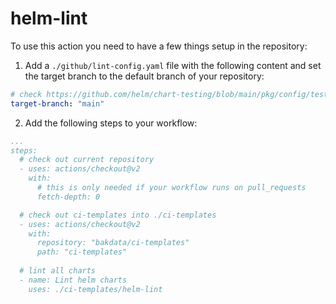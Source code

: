 # helm-lint
To use this action you need to have a few things setup in the repository:

1. Add a `./github/lint-config.yaml` file with the following content and set the target branch to the default branch of your repository:
```yaml
# check https://github.com/helm/chart-testing/blob/main/pkg/config/test_config.yaml for possible configurations
target-branch: "main"
```

2. Add the following steps to your workflow:
```yaml
...
steps:
  # check out current repository
  - uses: actions/checkout@v2
    with:
      # this is only needed if your workflow runs on pull_requests
      fetch-depth: 0

  # check out ci-templates into ./ci-templates
  - uses: actions/checkout@v2
    with:
      repository: "bakdata/ci-templates"
      path: "ci-templates"
  
  # lint all charts
  - name: Lint helm charts
    uses: ./ci-templates/helm-lint
```
